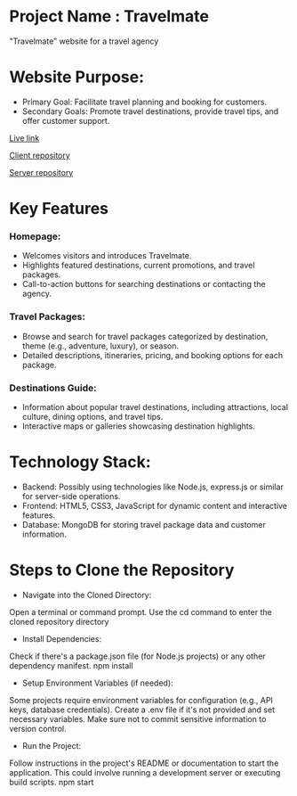 
# Project Name : Travelmate 
"Travelmate" website for a travel agency 

#  Website Purpose:

* Primary Goal: Facilitate travel planning and booking for customers.
* Secondary Goals: Promote travel destinations, provide travel tips, and offer customer support.

[Live link](http://www.yourprojectdemo.com)

[Client repository](https://github.com/jubaer131/travelmate-client-side-10.git)

[Server repository](https://github.com/jubaer131/travelmate-server-side-10.git)

# Key Features 
### Homepage:

* Welcomes visitors and introduces Travelmate.
* Highlights featured destinations, current promotions, and travel packages.
* Call-to-action buttons for searching destinations or contacting the agency.
### Travel Packages:

* Browse and search for travel packages categorized by destination, theme (e.g., adventure, luxury), or season.
* Detailed descriptions, itineraries, pricing, and booking options for each package.

### Destinations Guide:

* Information about popular travel destinations, including attractions, local culture, dining options, and travel tips.
* Interactive maps or galleries showcasing destination highlights.
  
# Technology Stack:
* Backend: Possibly using technologies like Node.js, express.js or similar for server-side operations.
* Frontend: HTML5, CSS3, JavaScript for dynamic content and interactive features.
* Database:  MongoDB for storing travel package data and customer information.

# Steps to Clone the Repository

* Navigate into the Cloned Directory:

Open a terminal or command prompt.
Use the cd command to enter the cloned repository directory

* Install Dependencies:

Check if there's a package.json file (for Node.js projects) or any other dependency manifest.
npm install

* Setup Environment Variables (if needed):

Some projects require environment variables for configuration (e.g., API keys, database credentials).
Create a .env file if it's not provided and set necessary variables. Make sure not to commit sensitive information to version control.
*  Run the Project:

Follow instructions in the project's README or documentation to start the application. This could involve running a development server or executing build scripts.
npm start



